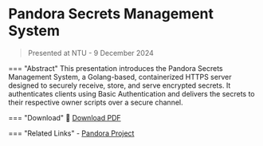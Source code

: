 # Pandora Secrets Management System

> Presented at NTU - 9 December 2024

=== "Abstract"
    This presentation introduces the Pandora Secrets Management System, a Golang-based, containerized HTTPS server designed to securely receive, store, and serve encrypted secrets. It authenticates clients using Basic Authentication and delivers the secrets to their respective owner scripts over a secure channel.

=== "Download"
    📄 [Download PDF](https://drive.google.com/file/d/1JjZezfz1rIFea_VayP7XLXtAXNHHAtEk/view?usp=drive_link)

=== "Related Links"
    - [Pandora Project](../projects/pandora.md)